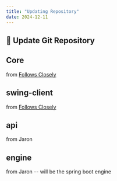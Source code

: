 ```yaml
---
title: "Updating Repository"
date: 2024-12-11
---
```



## 📝 Update Git Repository
## Core
from [Follows Closely](https://github.com/followsclosely/blokus-ai-challenge)
## swing-client
from [Follows Closely](https://github.com/followsclosely/blokus-ai-challenge)
## api
from Jaron
## engine
from Jaron
 -- will be the spring boot engine
